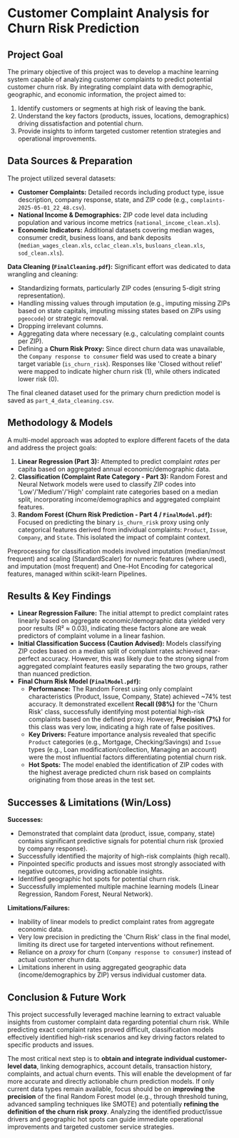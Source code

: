 # Customer Complaint Analysis for Churn Risk Prediction

## Project Goal

The primary objective of this project was to develop a machine learning system capable of analyzing customer complaints to predict potential customer churn risk. By integrating complaint data with demographic, geographic, and economic information, the project aimed to:
1.  Identify customers or segments at high risk of leaving the bank.
2.  Understand the key factors (products, issues, locations, demographics) driving dissatisfaction and potential churn.
3.  Provide insights to inform targeted customer retention strategies and operational improvements.

## Data Sources & Preparation

The project utilized several datasets:
* **Customer Complaints:** Detailed records including product type, issue description, company response, state, and ZIP code (e.g., `complaints-2025-05-01_22_48.csv`).
* **National Income & Demographics:** ZIP code level data including population and various income metrics (`national_income_clean.xls`).
* **Economic Indicators:** Additional datasets covering median wages, consumer credit, business loans, and bank deposits (`median_wages_clean.xls`, `cclac_clean.xls`, `busloans_clean.xls`, `sod_clean.xls`).

**Data Cleaning (`FinalCleaning.pdf`):**
Significant effort was dedicated to data wrangling and cleaning:
* Standardizing formats, particularly ZIP codes (ensuring 5-digit string representation).
* Handling missing values through imputation (e.g., imputing missing ZIPs based on state capitals, imputing missing states based on ZIPs using `pgeocode`) or strategic removal.
* Dropping irrelevant columns.
* Aggregating data where necessary (e.g., calculating complaint counts per ZIP).
* Defining a **Churn Risk Proxy:** Since direct churn data was unavailable, the `Company response to consumer` field was used to create a binary target variable (`is_churn_risk`). Responses like 'Closed without relief' were mapped to indicate higher churn risk (1), while others indicated lower risk (0).

The final cleaned dataset used for the primary churn prediction model is saved as `part_4_data_cleaning.csv`.

## Methodology & Models

A multi-model approach was adopted to explore different facets of the data and address the project goals:

1.  **Linear Regression (Part 3):** Attempted to predict complaint *rates* per capita based on aggregated annual economic/demographic data.
2.  **Classification (Complaint Rate Category - Part 3):** Random Forest and Neural Network models were used to classify ZIP codes into 'Low'/'Medium'/'High' complaint rate categories based on a median split, incorporating income/demographics and aggregated complaint features.
3.  **Random Forest (Churn Risk Prediction - Part 4 / `FinalModel.pdf`):** Focused on predicting the binary `is_churn_risk` proxy using only categorical features derived from individual complaints: `Product`, `Issue`, `Company`, and `State`. This isolated the impact of complaint context.

Preprocessing for classification models involved imputation (median/most frequent) and scaling (StandardScaler) for numeric features (where used), and imputation (most frequent) and One-Hot Encoding for categorical features, managed within scikit-learn Pipelines.

## Results & Key Findings

* **Linear Regression Failure:** The initial attempt to predict complaint rates linearly based on aggregate economic/demographic data yielded very poor results (R² ≈ 0.03), indicating these factors alone are weak predictors of complaint volume in a linear fashion.
* **Initial Classification Success (Caution Advised):** Models classifying ZIP codes based on a median split of complaint rates achieved near-perfect accuracy. However, this was likely due to the strong signal from aggregated complaint features easily separating the two groups, rather than nuanced prediction.
* **Final Churn Risk Model (`FinalModel.pdf`):**
    * **Performance:** The Random Forest using only complaint characteristics (Product, Issue, Company, State) achieved ~74% test accuracy. It demonstrated excellent **Recall (98%)** for the 'Churn Risk' class, successfully identifying most potential high-risk complaints based on the defined proxy. However, **Precision (7%)** for this class was very low, indicating a high rate of false positives.
    * **Key Drivers:** Feature importance analysis revealed that specific `Product` categories (e.g., Mortgage, Checking/Savings) and `Issue` types (e.g., Loan modification/collection, Managing an account) were the most influential factors differentiating potential churn risk.
    * **Hot Spots:** The model enabled the identification of ZIP codes with the highest average predicted churn risk based on complaints originating from those areas in the test set.

## Successes & Limitations (Win/Loss)

**Successes:**
* Demonstrated that complaint data (product, issue, company, state) contains significant predictive signals for potential churn risk (proxied by company response).
* Successfully identified the majority of high-risk complaints (high recall).
* Pinpointed specific products and issues most strongly associated with negative outcomes, providing actionable insights.
* Identified geographic hot spots for potential churn risk.
* Successfully implemented multiple machine learning models (Linear Regression, Random Forest, Neural Network).

**Limitations/Failures:**
* Inability of linear models to predict complaint rates from aggregate economic data.
* Very low precision in predicting the 'Churn Risk' class in the final model, limiting its direct use for targeted interventions without refinement.
* Reliance on a *proxy* for churn (`Company response to consumer`) instead of actual customer churn data.
* Limitations inherent in using aggregated geographic data (income/demographics by ZIP) versus individual customer data.

## Conclusion & Future Work

This project successfully leveraged machine learning to extract valuable insights from customer complaint data regarding potential churn risk. While predicting exact complaint rates proved difficult, classification models effectively identified high-risk scenarios and key driving factors related to specific products and issues.

The most critical next step is to **obtain and integrate individual customer-level data**, linking demographics, account details, transaction history, complaints, and actual churn events. This will enable the development of far more accurate and directly actionable churn prediction models. If only current data types remain available, focus should be on **improving the precision** of the final Random Forest model (e.g., through threshold tuning, advanced sampling techniques like SMOTE) and potentially **refining the definition of the churn risk proxy**. Analyzing the identified product/issue drivers and geographic hot spots can guide immediate operational improvements and targeted customer service strategies.
